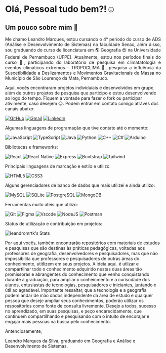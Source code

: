 # Olá, Pessoal tudo bem?!☺️

<!--
**leandromrtk/leandromrtk** is a ✨ _special_ ✨ repository because its `README.md` (this file) appears on your GitHub profile.

Here are some ideas to get you started:

- 🔭 I’m currently working on ...
- 🌱 I’m currently learning ...
- 👯 I’m looking to collaborate on ...
- 🤔 I’m looking for help with ...
- 💬 Ask me about ...
- 📫 How to reach me: ...
- 😄 Pronouns: ...
- ⚡ Fun fact: ...
-->

## Um pouco sobre mim 👀
<style>
.justificado {
    text-align: justify;
}
</style>

<div class="justificado">
Me chamo Leandro Marques, estou cursando o 4° período do curso de ADS (Análise e Desenvolvimento de Sistemas) na faculdade Senac, além disso, sou graduando do curso de licenciatura em 🌎 Geografia 😍 na Universidade Federal de Pernambuco (UFPE). Atualmente, estou nos períodos finais do curso 🙏, participando do laboratório de pesquisa em climatatologia e eventos climáticos extremos - TROPOCLIMA 💪, pesquiso a influência da Suscetibilidade a Deslizamentos e Movimentos Gravitacionais de Massa no Município de São Lourenço da Mata, Pernambuco.
</div>


Aqui, vocês encontraram projetos individuiais e desenvolvidos em grupo, além de outros projetos de pesquisa que participo e estou desenvolvendo ao logo do tempo. Fiquem a vontade para fazer o fork ou participar ativimente, caso desejem 😉. Podem entrar em contato comigo atráves dos canais abaixo:

 
[![GitHub](https://img.shields.io/badge/GitHub-100000?style=for-the-badge&logo=github&logoColor=white)](https://github.com/leandromrtk)
[![Gmail](https://img.shields.io/badge/Gmail-333333?style=for-the-badge&logo=gmail&logoColor=red)](mailto:leandro.marquestk@gmail.com)  [![LinkedIn](https://img.shields.io/badge/LinkedIn-0077B5?style=for-the-badge&logo=linkedin&logoColor=white)](https://www.linkedin.com/in/leandro-marques-4480231ba/)

Algumas linguagens de programação que tive contato até o momento:

![JavaScript](https://img.shields.io/badge/JavaScript-F7DF1E?style=for-the-badge&logo=javascript&logoColor=black)
![TypeScript](https://img.shields.io/badge/TypeScript-007ACC?style=for-the-badge&logo=typescript&logoColor=white)
![Java](https://img.shields.io/badge/java-%23ED8B00.svg?style=for-the-badge&logo=openjdk&logoColor=white)
![Python](https://img.shields.io/badge/python-3670A0?style=for-the-badge&logo=python&logoColor=ffdd54)
![C++](https://img.shields.io/badge/C%2B%2B-00599C?style=for-the-badge&logo=c%2B%2B&logoColor=white)
![C#](https://img.shields.io/badge/C%23-239120?style=for-the-badge&logo=c-sharp&logoColor=white)
![Arduino](https://img.shields.io/badge/-Arduino-00979D?style=for-the-badge&logo=Arduino&logoColor=white)

Bibliotecas e frameworks:

![React](https://img.shields.io/badge/React-20232A?style=for-the-badge&logo=react&logoColor=61DAFB)
![React Native](https://img.shields.io/badge/React_Native-20232A?style=for-the-badge&logo=react&logoColor=61DAFB)
![Express](https://img.shields.io/badge/express.js-%23404d59.svg?style=for-the-badge&logo=express&logoColor=%2361DAFB)
![Bootstrap](https://img.shields.io/badge/-boostrap-0D1117?style=for-the-badge&logo=bootstrap&labelColor=0D1117)
![Tailwind](https://img.shields.io/badge/tailwindcss-%2338B2AC.svg?style=for-the-badge&logo=tailwind-css&logoColor=white)


Principais linguagens de marcação e estilo e utilizo:

![HTML5](https://img.shields.io/badge/HTML5-E34F26?style=for-the-badge&logo=html5&logoColor=white)
![CSS3](https://img.shields.io/badge/CSS3-1572B6?style=for-the-badge&logo=css3&logoColor=white)

	
Alguns gerenciadores de banco de dados que mais utilizei e ainda utilizo:

![MySQL](https://img.shields.io/badge/MySQL-00000F?style=for-the-badge&logo=mysql&logoColor=white)
![SQLite](https://img.shields.io/badge/SQLite-000?style=for-the-badge&logo=sqlite&logoColor=07405E)
![PostgreSQL](https://img.shields.io/badge/PostgreSQL-000?style=for-the-badge&logo=postgresql)
![MongoDB](https://img.shields.io/badge/MongoDB-%234ea94b.svg?style=for-the-badge&logo=mongodb&logoColor=white)

Ferramentas muito úteis que utilizo:

![Git](https://img.shields.io/badge/GIT-E44C30?style=for-the-badge&logo=git&logoColor=white)
![Figma](https://img.shields.io/badge/Figma-696969?style=for-the-badge&logo=figma&logoColor=figma)
![Vscode](https://img.shields.io/badge/Vscode-007ACC?style=for-the-badge&logo=visual-studio-code&logoColor=white)
![NodeJS](https://img.shields.io/badge/node.js-6DA55F?style=for-the-badge&logo=node.js&logoColor=white)
![Postman](https://img.shields.io/badge/Postman-FF6C37.svg?style=for-the-badge&logo=Postman&logoColor=white)


Status de utilização e contribuição em projetos:

![leandromrtk's Stats](https://github-readme-stats.vercel.app/api?username=leandromrtk&theme=vue-dark&show_icons=true&hide_border=true&count_private=true)

Por aqui vocês, também encontrarão repositórios com materiais de estudos e pesquisas que são destinas às práticas pedagógicas, voltadas aos professores de geografia, desenvolvedores e pesquisadores, mas que não impossibilita que professores e pesquisadores de outras áreas do conhecimento, utitlizem em seus projetos. A ideia aqui, é utlizar e compartilhar todo o conhecimento adquirido nestas duas áreas tão promissoras e abrangentes do conhecimento que venho conquistando durante a graduação, para ampliar o conheicmento e a curisodade dos alunos, entusiastas de tecnologias, pesquisadores e iniciantes,  juntando o útil ao agradável. Importante ressaltar, que a tecnologia e a geografia podem andar de mão dados independente da área de estudo e qualquer pessoa que deseje ampliar seus conhecimentos, poderão utilizar os respositórios como fonte de consulta livremente. Desejo a todos, sucesso no aprendizado, em suas pesquisas, e peço encarecidamente, que continuem compartilhando e pesquisando com o intuito de encorajar e engajar mais pessoas na busca pelo conhecimento.

Antenciosamente,

Leandro Marques da Silva, graduando em Geografia e Análise e Desenvolvimento de Sistemas.


